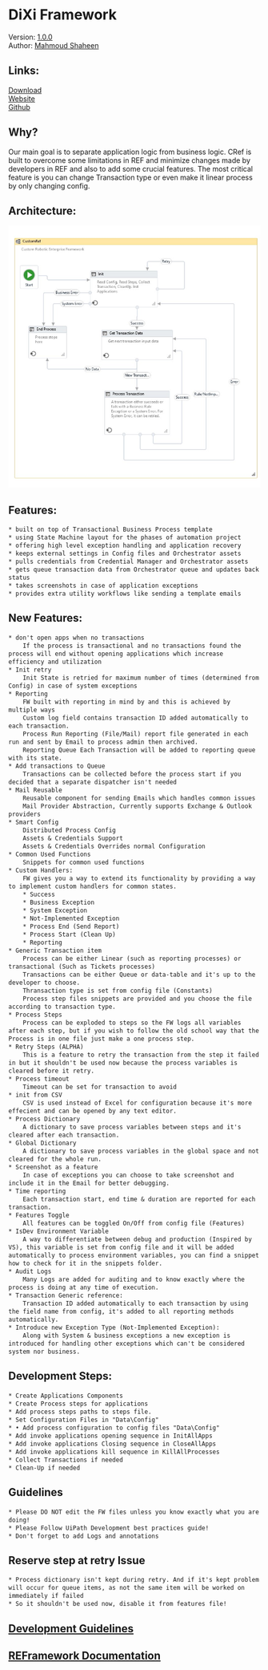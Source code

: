 # DiXi Framework

Version: [1.0.0](https://github.com/Moqa-Dev/DiXi/releases/tag/1.0.0)  
Author: [Mahmoud Shaheen](https://www.moshaheen.com/)
## Links:
[Download](https://github.com/Moqa-Dev/DiXi/releases/download/1.0.0/DiXi.zip)  
[Website](https://moqa.moshaheen.com/DiXi/)  
[Github](https://github.com/Moqa-Dev/DiXi/)  

## Why?
Our main goal is to separate application logic from business logic.
CRef is built to overcome some limitations in REF and minimize changes made by developers in REF and also to add some crucial features.
The most critical feature is you can change Transaction type or even make it linear process by only changing config.

## Architecture:
![](./Documentation/Main.jpg)

## Features:
	* built on top of Transactional Business Process template
	* using State Machine layout for the phases of automation project
	* offering high level exception handling and application recovery
	* keeps external settings in Config files and Orchestrator assets
	* pulls credentials from Credential Manager and Orchestrator assets
	* gets queue transaction data from Orchestrator queue and updates back status
	* takes screenshots in case of application exceptions
	* provides extra utility workflows like sending a template emails

## New Features:
	* don't open apps when no transactions
		If the process is transactional and no transactions found the process will end without opening applications which increase efficiency and utilization
	* Init retry
		Init State is retried for maximum number of times (determined from Config) in case of system exceptions
	* Reporting
  		FW built with reporting in mind by and this is achieved by multiple ways
		Custom log field contains transaction ID added automatically to each transaction.
		Process Run Reporting (File/Mail) report file generated in each run and sent by Email to process admin then archived.
		Reporting Queue Each Transaction will be added to reporting queue with its state.
	* Add transactions to Queue
		Transactions can be collected before the process start if you decided that a separate dispatcher isn't needed
	* Mail Reusable
		Reusable component for sending Emails which handles common issues
		Mail Provider Abstraction, Currently supports Exchange & Outlook providers
	* Smart Config
		Distributed Process Config
		Assets & Credentials Support
		Assets & Credentials Overrides normal Configuration
	* Common Used Functions
		Snippets for common used functions
	* Custom Handlers:
		FW gives you a way to extend its functionality by providing a way to implement custom handlers for common states.
		* Success
		* Business Exception
		* System Exception
		* Not-Implemented Exception
		* Process End (Send Report)
		* Process Start (Clean Up)
		* Reporting
	* Generic Transaction item
		Process can be either Linear (such as reporting processes) or transactional (Such as Tickets processes)
		Transactions can be either Queue or data-table and it's up to the developer to choose.
		Thransaction type is set from config file (Constants)
		Process step files snippets are provided and you choose the file according to transaction type.
	* Process Steps
		Process can be exploded to steps so the FW logs all variables after each step, but if you wish to follow the old school way that the Process is in one file just make a one process step.
	* Retry Steps (ALPHA)
		This is a feature to retry the transaction from the step it failed in but it shouldn't be used now because the process variables is cleared before it retry.
	* Process timeout
		Timeout can be set for transaction to avoid 
	* init from CSV
		CSV is used instead of Excel for configuration because it's more effecient and can be opened by any text editor.
	* Process Dictionary
		A dictionary to save process variables between steps and it's cleared after each transaction.
	* Global Dictionary
		A dictionary to save process variables in the global space and not cleared for the whole run.
	* Screenshot as a feature
		In case of exceptions you can choose to take screenshot and include it in the Email for better debugging.
	* Time reporting
		Each transaction start, end time & duration are reported for each transaction.
	* Features Toggle
		All features can be toggled On/Off from config file (Features)
	* IsDev Environment Variable
		A way to differentiate between debug and production (Inspired by VS), this variable is set from config file and it will be added automatically to process environment variables, you can find a snippet how to check for it in the snippets folder. 
	* Audit Logs
		Many Logs are added for auditing and to know exactly where the process is doing at any time of execution.
	* Transaction Generic reference:
		Transaction ID added automatically to each transaction by using the field name from config, it's added to all reporting methods automatically.
	* Introduce new Exception Type (Not-Implemented Exception):
		Along with System & business exceptions a new exception is introduced for handling other exceptions which can't be considered system nor business.

## Development Steps:
	* Create Applications Components
	* Create Process steps for applications
	* Add process steps paths to steps file.
	* Set Configuration Files in "Data\Config"
	* •	Add process configuration to config files "Data\Config"
	* Add invoke applications opening sequence in InitAllApps
	* Add invoke applications Closing sequence in CloseAllApps
	* Add invoke applications kill sequence in KillAllProcesses
	* Collect Transactions if needed 
	* Clean-Up if needed

## Guidelines
	* Please DO NOT edit the FW files unless you know exactly what you are doing!
	* Please Follow UiPath Development best practices guide!
	* Don't forget to add Logs and annotations

## Reserve step at retry Issue
	* Process dictionary isn't kept during retry. And if it's kept problem will occur for queue items, as not the same item will be worked on immediately if failed
	* So it shouldn't be used now, disable it from features file!


## [Development Guidelines](./Documentation/UiPathBestPractices.pdf)


## [REFramework Documentation](./Documentation/REFrameworkDocumentation.pdf)
